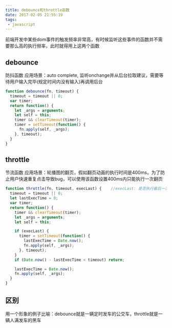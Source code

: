 ```yaml
---
title: debounce和throttle函数
date: 2017-02-05 21:55:19
tags:
 - javascript
---
```


前端开发中某些dom事件的触发频率非常高，有时候监听这些事件的函数并不需要那么高的执行频率，此时就得用上这两个函数

<!-- more -->

## debounce
防抖函数
应用场景：auto complete, 监听onchange并从后台拉取建议，需要等待用户输入完毕(规定时间内没有输入)再调用后台

``` js
function debounce(fn, timeout) {
  timeout = timeout || 0;
  var timer;
  return function() {
    let _args = arguments;
    let self = this;
    timer && clearTimeout(timer);
    timer = setTimeout(function() {
      fn.apply(self, _args);
    }, timeout);
  }
}

```

## throttle
节流函数
应用场景：轮播图的翻页，假如翻页动画的执行时间是400ms，为了防止用户快速重复点击导致bug，可以使用该函数设置400ms内只能执行一次翻页
``` js
function throttle(fn, timeout, execLast) {    //execLast: 是否执行最后一次触发，若最后一次触发在上一次执行的timeout内，默认不执行
  timeout = timeout || 0;
  let lastExecTime = 0;
  var timer;
  return function() {
    timer && clearTimeout(timer);
    let _args = arguments;
    let self = this;

    if (execLast) {
      timer = setTimeout(function() {
        lastExecTime = Date.now();
        fn.apply(self, _args);
      }, timeout);
    }
    if (Date.now() - lastExecTime < timeout) return;

    lastExecTime = Date.now();
    fn.apply(self, _args);
  }
}
```

## 区别
用一个形象的例子比喻：debounce就是一辆定时发车的公交车，throttle就是一辆人满发车的黑车
